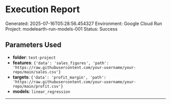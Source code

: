 
# Execution Report

Generated: 2025-07-16T05:28:56.454327
Environment: Google Cloud Run
Project: modelearth-run-models-001
Status: Success

## Parameters Used
- **folder**: `test-project`
- **features**: `{'data': 'sales_figures', 'path': 'https://raw.githubusercontent.com/your-username/your-repo/main/sales.csv'}`
- **targets**: `{'data': 'profit_margin', 'path': 'https://raw.githubusercontent.com/your-username/your-repo/main/profit.csv'}`
- **models**: `linear_regression`

---
